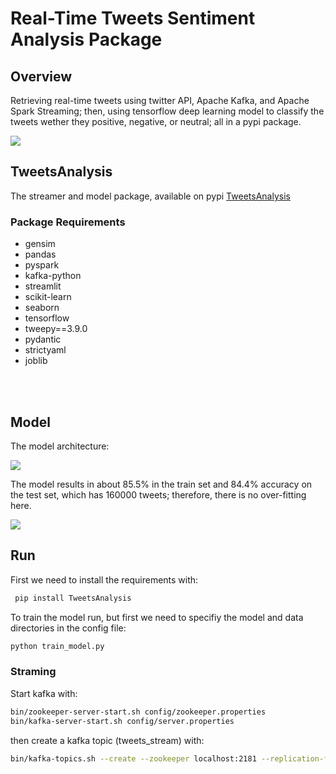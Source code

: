 # Real-Time Tweets Sentiment Analysis Package

## Overview
Retrieving real-time tweets using twitter API, Apache Kafka, and Apache Spark Streaming; then, using tensorflow deep learning model to classify the tweets wether they positive, negative, or neutral; all in a pypi package.

<img src="imgs/arc.png">



## TweetsAnalysis
The streamer and model package, available on pypi <a href="https://pypi.org/project/TweetsAnalysis/">TweetsAnalysis</a>
### Package Requirements
- gensim
- pandas
- pyspark
- kafka-python
- streamlit
- scikit-learn
- seaborn
- tensorflow
- tweepy==3.9.0
- pydantic
- strictyaml
- joblib

<br>



<br>

## Model
The model architecture:

<img src='imgs/model.png'/>


The model results in about 85.5% in the train set and 84.4% accuracy on the test set, which has 160000 tweets; therefore, there is no over-fitting here.

<img src='imgs/metrics.png'/>

<br>


## Run
First we need to install the requirements with: 
```sh
 pip install TweetsAnalysis
```
To train the model run, but first we need to specifiy the model and data directories in the config file:
```sh
python train_model.py
```
### Straming
Start kafka with:
```sh
bin/zookeeper-server-start.sh config/zookeeper.properties
bin/kafka-server-start.sh config/server.properties
```

then create a kafka topic (tweets_stream) with:
```sh
bin/kafka-topics.sh --create --zookeeper localhost:2181 --replication-factor 1 --partitions 1 --topic tweets_stream
```